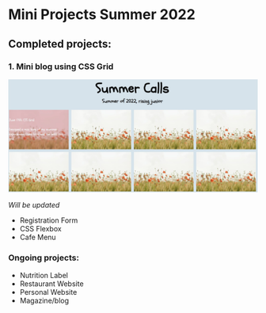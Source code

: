 # Mini Projects Summer 2022

## Completed projects:

### 1. **Mini blog using CSS Grid**
![image of mini blog created using css grid](/images/summer-css-grid.jpg)

<!-- ![image of computer with the navigation bar mockup](Laptop-navigation-display.png) -->

*Will be updated*
- Registration Form
- CSS Flexbox
- Cafe Menu


### Ongoing projects: 
- Nutrition Label
- Restaurant Website
- Personal Website 
- Magazine/blog

